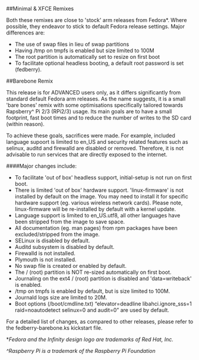 ##Minimal & XFCE Remixes

Both these remixes are close to 'stock' arm releases from Fedora*. Where possible, they endeavor to stick to default Fedora release settings. Major differences are:
- The use of swap files in lieu of swap partitions
- Having /tmp on tmpfs is enabled but size limited to 100M
- The root partition is automatically set to resize on first boot
- To facilitate optional headless booting, a default root password is set (fedberry).


##Barebone Remix

This release is for ADVANCED users only, as it differs significantly from standard default Fedora arm releases. As the name suggests, it is a small 'bare bones' remix with some optimisations specifically tailored towards Rapsberry^ Pi 2/3 (RPi2/3) usage. Its main goals are to have a small footprint, fast boot times and to reduce the number of writes to the SD card (within reason).

To achieve these goals, sacrifices were made. For example, included language supoort is limited to en_US and security related features such as selinux, auditd and firewalld are disabled or removed. Therefore, it is not advisable to run services that are directly exposed to the internet.

####Major changes include:
- To facilitate 'out of box' headless support, initial-setup is not run on first boot.
- There is limited 'out of box' hardware support. 'linux-firmware' is not installed by default on the image. You may need to install it for specific hardware support (eg. various wireless network cards). Please note, linux-firmware will be re-installed by default with a kernel update.
- Language support is limited to en_US.utf8, all other languages have been stripped from the image to save space.
- All documentation (eg. man pages) from rpm packages have been excluded/stripped from the image.
- SELinux is disabled by default.
- Auditd subsystem is disabled by default.
- Firewalld is not installed.
- Plymouth is not installed.
- No swap file is created or enabled by default.
- The / (root) partition is NOT re-sized automatically on first boot.
- Journaling on the ext4 / (root) partition is disabled and 'data=writeback' is enabled.
- /tmp on tmpfs is enabled by default, but is size limited to 100M.
- Journald logs size are limited to 20M.
- Boot options (/boot/cmdline.txt) “elevator=deadline libahci.ignore_sss=1 raid=noautodetect selinux=0 and audit=0” are used by default.

For a detailed list of changes, as compared to other releases, please refer to the fedberry-barebone.ks kickstart file.

**Fedora and the Infinity design logo are trademarks of Red Hat, Inc.*

*^Raspberry Pi is a trademark of the Raspberry Pi Foundation*
